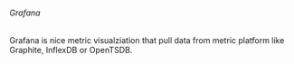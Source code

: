 ###### Grafana 

Grafana is nice metric visualziation that pull data from metric platform like Graphite, InflexDB or OpenTSDB. 

